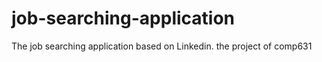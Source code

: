 # job-searching-application
The job searching application based on Linkedin. the project of comp631
